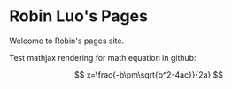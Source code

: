 <script type="text/javascript" src="http://cdn.mathjax.org/mathjax/latest/MathJax.js?config=default"></script>
# Robin Luo's Pages

Welcome to Robin's pages site.

Test mathjax rendering for math equation in github:

$$
x=\frac{-b\pm\sqrt{b^2-4ac}}{2a}
$$
